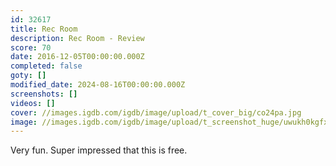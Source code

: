 ```yaml
---
id: 32617
title: Rec Room
description: Rec Room - Review
score: 70
date: 2016-12-05T00:00:00.000Z
completed: false
goty: []
modified_date: 2024-08-16T00:00:00.000Z
screenshots: []
videos: []
cover: //images.igdb.com/igdb/image/upload/t_cover_big/co24pa.jpg
image: //images.igdb.com/igdb/image/upload/t_screenshot_huge/uwukh0kgfxmcgs4mxgra.jpg
---
```

Very fun. Super impressed that this is free.